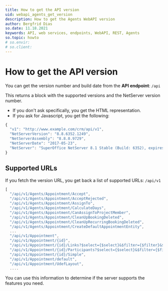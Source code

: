 ```yaml
---
title: How to get the API version
uid: webapi_agents_get_version
description: How to get the Agents WebAPI version
author: Bergfrid Dias
so.date: 11.18.2021
keywords: API, web services, endpoints, WebAPI, REST, Agents
so.topic: howto
# so.envir:
# so.client:
---
```


# How to get the API version

You can get the version number and build date from the **API endpoint**: `/api`

This returns a block with the supported versions and the NetServer version number.

* If you don't ask specifically, you get the HTML representation.
* If you ask for Javascript, you get the following:

```javascript
{
  "v1": "http://www.example.com/crm/api/v1",
  "NetServerVersion": "8.8.6352.1249",
  "NetServerAssembly": "8.8.0.9729",
  "NetServerDate": "2017-05-23",
  "NetServer": "SuperOffice NetServer 8.1 Stable (Build: 6352), expires in 76 days."
}
```

## Supported URLs

If you fetch the version URL, you get back a list of supported URLs: `/api/v1`

```javascript
[
  "/api/v1/Agents/Appointment/Accept",
  "/api/v1/Agents/Appointment/AcceptRejected",
  "/api/v1/Agents/Appointment/AssignTo",
  "/api/v1/Agents/Appointment/CalculateDays",
  "/api/v1/Agents/Appointment/CanAssignToProjectMember",
  "/api/v1/Agents/Appointment/CleanUpBookingDeleted",
  "/api/v1/Agents/Appointment/CleanUpRecurringBookingDeleted",
  "/api/v1/Agents/Appointment/CreateDefaultAppointmentEntity",
  ...
  "/api/v1/Appointment",
  "/api/v1/Appointment/{id}",
  "/api/v1/Appointment/{id}/Links?$select={$select}&$filter={$filter}&$orderBy={$orderBy}&$top={$top}&$skip={$skip}&$mode={$mode}&$options={$options}&$context={$context}&$format={$format}",
  "/api/v1/Appointment/{id}/Participants?$select={$select}&$filter={$filter}&$orderBy={$orderBy}&$top={$top}&$skip={$skip}&$mode={$mode}&$options={$options}&$context={$context}&$format={$format}",
  "/api/v1/Appointment/{id}/Simple",
  "/api/v1/Appointment/default",
  "/api/v1/Appointment/UdefLayout",
  ....
```

You can use this information to determine if the server supports the features you need.

